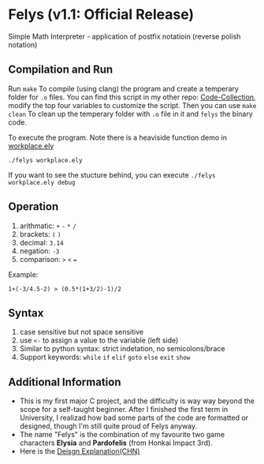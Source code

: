 # Felys (v1.1: Official Release)

Simple Math Interpreter - application of postfix notatioin (reverse polish notation)

## Compilation and Run

Run `make` To compile (using clang) the program and create a temperary folder for `.o` files. You can find this script in my other repo: [Code-Collection](https://github.com/Jhanny-Kin/Code-Collection/blob/main/Make/makefile), modify the top four variables to customize the script. Then you can use `make clean` To clean up the temperary folder with `.o` file in it and `felys` the binary code.


To execute the program. Note there is a heaviside function demo in [workplace.ely](v1.1/workplace.ely)
```shell
./felys workplace.ely
```

If you want to see the stucture behind, you can execute `./felys workplace.ely debug`


## Operation
1. arithmatic: `+` `-` `*` `/`
2. brackets: `(` `)`
3. decimal: `3.14`
4. negation: `-3`
5. comparison: `>` `<` `=`

Example:
```
1+(-3/4.5-2) > (0.5*(1+3/2)-1)/2
```

## Syntax 
1. case sensitive but not space sensitive
2. use `<-` to assign a value to the variable (left side)
3. Similar to python syntax: strict indetation, no semicolons/brace
4. Support keywords: `while` `if` `elif` `goto` `else` `exit` `show`


## Additional Information

* This is my first major C project, and the difficulty is way way beyond the scope for a self-taught beginner. After I finished the first term in University, I realizad how bad some parts of the code are formatted or designed, though I'm still quite proud of Felys anyway.
* The name "Felys" is the combination of my favourite two game characters **Elysia** and **Pardofelis** (from Honkai Impact 3rd).
* Here is the [Deisgn Explanation(CHN)](https://www.bilibili.com/read/readlist/rl738985)
